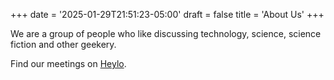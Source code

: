 +++
date = '2025-01-29T21:51:23-05:00'
draft = false
title = 'About Us'
+++

We are a group of people who like discussing technology, science, science fiction and other geekery.

Find our meetings on [Heylo](https://www.heylo.com/g/61c6e325-35e1-41ee-a970-7c2a8515d09c).
